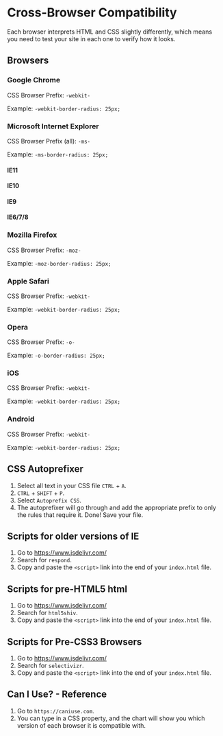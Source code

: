 # Cross-Browser Compatibility

Each browser interprets HTML and CSS slightly differently, which means you need to test your site in each one to verify how it looks.

## Browsers

### Google Chrome

CSS Browser Prefix: `-webkit-`

Example: `-webkit-border-radius: 25px;`

### Microsoft Internet Explorer

CSS Browser Prefix (all): `-ms-`

Example: `-ms-border-radius: 25px;`

#### IE11

#### IE10

#### IE9

#### IE6/7/8

### Mozilla Firefox

CSS Browser Prefix: `-moz-`

Example: `-moz-border-radius: 25px;`

### Apple Safari

CSS Browser Prefix: `-webkit-`

Example: `-webkit-border-radius: 25px;`

### Opera

CSS Browser Prefix: `-o-`

Example: `-o-border-radius: 25px;`

### iOS

CSS Browser Prefix: `-webkit-`

Example: `-webkit-border-radius: 25px;`

### Android

CSS Browser Prefix: `-webkit-`

Example: `-webkit-border-radius: 25px;`

## CSS Autoprefixer

1. Select all text in your CSS file `CTRL` + `A`.
2. `CTRL` + `SHIFT` + `P`.
3. Select `Autoprefix CSS`.
4. The autoprefixer will go through and add the appropriate prefix to only the rules that require it. Done! Save your file.

## Scripts for older versions of IE

1. Go to https://www.jsdelivr.com/
2. Search for `respond`.
3. Copy and paste the `<script>` link into the end of your `index.html` file.

## Scripts for pre-HTML5 html

1. Go to https://www.jsdelivr.com/
2. Search for `html5shiv`.
3. Copy and paste the `<script>` link into the end of your `index.html` file.

## Scripts for Pre-CSS3 Browsers

1. Go to https://www.jsdelivr.com/
2. Search for `selectivizr`.
3. Copy and paste the `<script>` link into the end of your `index.html` file.

## Can I Use? - Reference

1. Go to `https://caniuse.com`.
2. You can type in a CSS property, and the chart will show you which version of each browser it is compatible with.